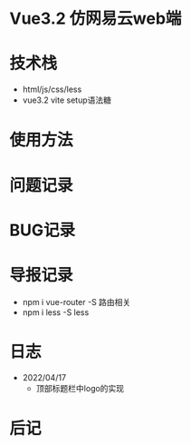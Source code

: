 # Vue3.2 仿网易云web端

# 技术栈
- html/js/css/less
- vue3.2 vite setup语法糖

# 使用方法

# 问题记录

# BUG记录

# 导报记录
- npm i vue-router -S   路由相关
- npm i less -S         less

# 日志
- 2022/04/17
  - 顶部标题栏中logo的实现

# 后记